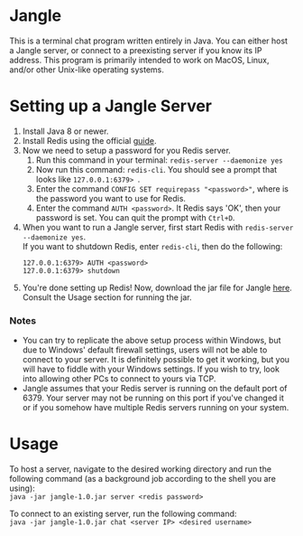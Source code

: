 # Jangle
This is a terminal chat program written entirely in Java. You can either host a Jangle server, or connect to a preexisting server if you know its IP address. This program is primarily intended to work on MacOS, Linux, and/or other Unix-like operating systems.

# Setting up a Jangle Server
1.  Install Java 8 or newer.
2.  Install Redis using the official [guide](https://redis.io/docs/getting-started/).
3.  Now we need to setup a password for you Redis server.  
    1.  Run this command in your terminal: `redis-server --daemonize yes`
    2.  Now run this command: `redis-cli`. You should see a prompt that looks like `127.0.0.1:6379> `.
    3.  Enter the command `CONFIG SET requirepass "<password>"`, where <password> is the password you want to use for Redis.
    4.  Enter the command `AUTH <password>`. It Redis says 'OK', then your password is set. You can quit the prompt with `Ctrl+D`.
4.  When you want to run a Jangle server, first start Redis with `redis-server --daemonize yes`.  
    If you want to shutdown Redis, enter `redis-cli`, then do the following:
    ```
    127.0.0.1:6379> AUTH <password>
    127.0.0.1:6379> shutdown
    ```
9.  You're done setting up Redis! Now, download the jar file for Jangle [here](https://github.com/platformer/jangle/blob/1f1af9ed79b9e0e6b712e7451d70099da52e8c2b/target/jangle-1.0.jar). Consult the Usage section for running the jar.

### Notes
*   You can try to replicate the above setup process within Windows, but due to Windows' default firewall settings, users will not be able to connect to your server. It is definitely possible to get it working, but you will have to fiddle with your Windows settings. If you wish to try, look into allowing other PCs to connect to yours via TCP.
*   Jangle assumes that your Redis server is running on the default port of 6379. Your server may not be running on this port if you've changed it or if you somehow have multiple Redis servers running on your system.

# Usage
To host a server, navigate to the desired working directory and run the following command (as a background job according to the shell you are using):  
`java -jar jangle-1.0.jar server <redis password>`

To connect to an existing server, run the following command:  
`java -jar jangle-1.0.jar chat <server IP> <desired username>`
